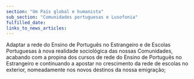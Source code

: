 ```yaml
---
section: "Um País global e humanista"
sub_section: "Comunidades portuguesas e Lusofonia"
fulfilled_date:
links_to_news_articles:
---
```


Adaptar a rede do Ensino de Português no Estrangeiro e de Escolas Portuguesas à nova realidade sociológica das nossas Comunidades, acabando com a propina dos cursos de rede do Ensino de Português no Estrangeiro e continuando a apostar no crescimento da rede de escolas no exterior, nomeadamente nos novos destinos da nossa emigração;